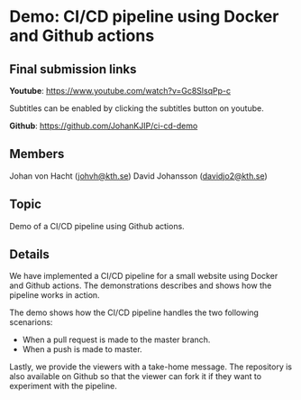 # Demo: CI/CD pipeline using Docker and Github actions

## Final submission links

**Youtube**: https://www.youtube.com/watch?v=Gc8SlsqPp-c

Subtitles can be enabled by clicking the subtitles button on youtube.

**Github**: https://github.com/JohanKJIP/ci-cd-demo

## Members

Johan von Hacht (johvh@kth.se)
David Johansson (davidjo2@kth.se)

## Topic

Demo of a CI/CD pipeline using Github actions.

## Details

We have implemented a CI/CD pipeline for a small website using Docker and Github actions. The demonstrations describes and shows how the pipeline works in action. 

The demo shows how the CI/CD pipeline handles the two following scenarions: 
- When a pull request is made to the master branch.
- When a push is made to master.

Lastly, we provide the viewers with a take-home message. The repository is also available on Github so that the viewer can fork it if they want to experiment with the pipeline. 

